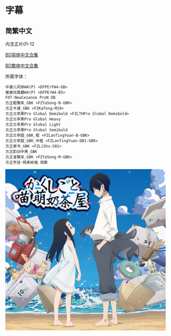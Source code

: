 # 字幕

## 简繁中文

内含正片01-12

[BD简体中文合集](https://github.com/Nekomoekissaten-SUB/Nekomoekissaten-poi-Subs/raw/master/Kakushigoto/Kakushigoto_BD_CHS.7z)

[BD繁体中文合集](https://github.com/Nekomoekissaten-SUB/Nekomoekissaten-poi-Subs/raw/master/Kakushigoto/Kakushigoto_BD_CHT.7z)

所需字体：
```
华康儿风体W4(P) <DFPErFW4-GB>
華康兒風體W4(P) <DFPErW4-B5>
FOT-NewCezanne ProN DB
方正粗雅宋_GBK <FZYaSong-B-GBK>
方正卡通_GBK <FZKaTong-M19>
方正兰亭黑Pro Global Demibold <FZLTHPro Global Demibold>
方正兰亭黑Pro Global Heavy
方正兰亭黑Pro Global Light
方正兰亭黑Pro Global Semibold
方正兰亭圆_GBK_粗 <FZLanTingYuan-B-GBK>
方正兰亭圆_GBK_中粗 <FZLanTingYuan-DB1-GBK>
方正隶书_GBK <FZLiShu-S01>
方正韵动中黑_GBK
方正准雅宋_GBK <FZYaSong-M-GBK>
方正字迹-杨素彬楷 简繁
```

![](poster.jpg)